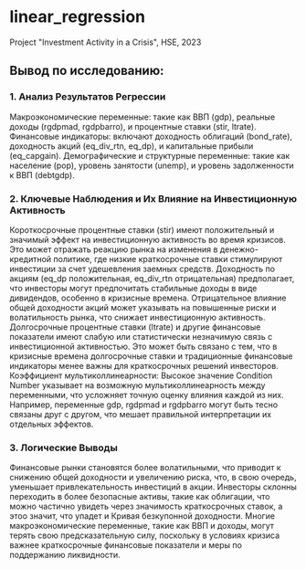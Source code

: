 # linear_regression

Project "Investment Activity in a Crisis", HSE, 2023

## Вывод по исследованию:
### 1. Анализ Результатов Регрессии
Макроэкономические переменные: такие как ВВП (gdp), реальные доходы (rgdpmad, rgdpbarro), и процентные ставки (stir, ltrate).
Финансовые индикаторы: включают доходность облигаций (bond_rate), доходность акций (eq_div_rtn, eq_dp), и капитальные прибыли (eq_capgain).
Демографические и структурные переменные: такие как население (pop), уровень занятости (unemp), и уровень задолженности к ВВП (debtgdp).

### 2. Ключевые Наблюдения и Их Влияние на Инвестиционную Активность
Короткосрочные процентные ставки (stir) имеют положительный и значимый эффект на инвестиционную активность во время кризисов. Это может отражать реакцию рынка на изменения в денежно-кредитной политике, где низкие краткосрочные ставки стимулируют инвестиции за счет удешевления заемных средств.
Доходность по акциям (eq_dp положительная, eq_div_rtn отрицательная) предполагает, что инвесторы могут предпочитать стабильные доходы в виде дивидендов, особенно в кризисные времена. Отрицательное влияние общей доходности акций может указывать на повышенные риски и волатильность рынка, что снижает инвестиционную активность.
Долгосрочные процентные ставки (ltrate) и другие финансовые показатели имеют слабую или статистически незначимую связь с инвестиционной активностью. Это может быть связано с тем, что в кризисные времена долгосрочные ставки и традиционные финансовые индикаторы менее важны для краткосрочных решений инвесторов.
Коэффициент мультиколлинеарности: Высокое значение Condition Number указывает на возможную мультиколлинеарность между переменными, что усложняет точную оценку влияния каждой из них. Например, переменные gdp, rgdpmad и rgdpbarro могут быть тесно связаны друг с другом, что мешает правильной интерпретации их отдельных эффектов.

### 3. Логические Выводы
Финансовые рынки становятся более волатильными, что приводит к снижению общей доходности и увеличению риска, что, в свою очередь, уменьшает привлекательность инвестиций в акции.
Инвесторы склонны переходить в более безопасные активы, такие как облигации, что можно частично увидеть через значимость краткосрочных ставок, а этоо значит, что упадет и Кривая безкупонной доходности.
Многие макроэкономические переменные, такие как ВВП и доходы, могут терять свою предсказательную силу, поскольку в условиях кризиса важнее краткосрочные финансовые показатели и меры по поддержанию ликвидности.
